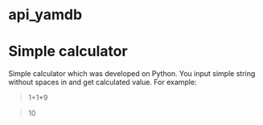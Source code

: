 # api_yamdb
# Simple calculator 
Simple calculator which was developed on Python.
You input simple string without spaces in and get calculated value.
For example:
> 1+1*9

> 10
